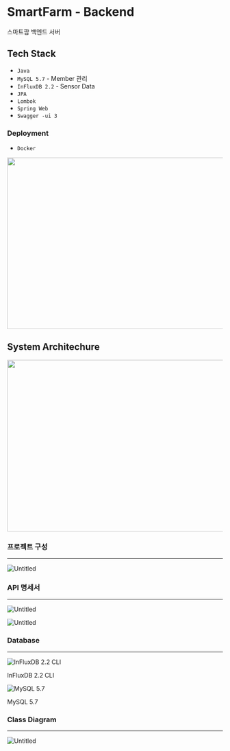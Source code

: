 # SmartFarm - Backend

스마트팜 백엔드 서버

## Tech Stack

- `Java`
- `MySQL 5.7`  - Member 관리
- `InFluxDB 2.2` - Sensor Data
- `JPA`
- `Lombok`
- `Spring Web`
- `Swagger -ui 3`

### Deployment

- `Docker`
<img src="https://user-images.githubusercontent.com/45040095/230765843-b9c6ced2-4a51-44d7-934d-cf54d3efbd26.png" width="600" height="400">

## System Architechure
<img src="https://user-images.githubusercontent.com/45040095/230765941-c81c5c9b-2817-42ba-a15d-5cb5eaba5f66.png" width="600" height="400">

### 프로젝트 구성

---

![Untitled](https://s3-us-west-2.amazonaws.com/secure.notion-static.com/76c38515-8f1f-4c44-a18b-22d3271b36a1/Untitled.png)

### API 명세서

---

![Untitled](https://s3-us-west-2.amazonaws.com/secure.notion-static.com/1f50c0e2-ab32-4f56-a381-b0ac380ae75e/Untitled.png)

![Untitled](https://s3-us-west-2.amazonaws.com/secure.notion-static.com/9733e955-e98d-4cb0-8639-869e5919961a/Untitled.png)

### Database

---

![InFluxDB 2.2 CLI](https://s3-us-west-2.amazonaws.com/secure.notion-static.com/64c0f48f-d768-4906-b4ed-ca782a7b96a4/Untitled.png)

InFluxDB 2.2 CLI

![MySQL 5.7 ](https://s3-us-west-2.amazonaws.com/secure.notion-static.com/d3a86afc-75a4-43ed-a4eb-d90295bbc4a7/Untitled.png)

MySQL 5.7 

### Class Diagram

---

![Untitled](https://s3-us-west-2.amazonaws.com/secure.notion-static.com/8f21c263-8ec0-4ee5-97fe-9d5450a97a4c/Untitled.png)
